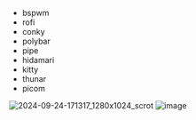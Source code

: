 - bspwm
- rofi
- conky
- polybar
- pipe
- hidamari
- kitty
- thunar
- picom
  
![2024-09-24-171317_1280x1024_scrot](https://github.com/user-attachments/assets/f78f4515-96c8-4bfa-a70b-a64695fec2b1)
![image](https://github.com/user-attachments/assets/4a9092d3-de38-40ec-bf66-08835f1b2eb0)

